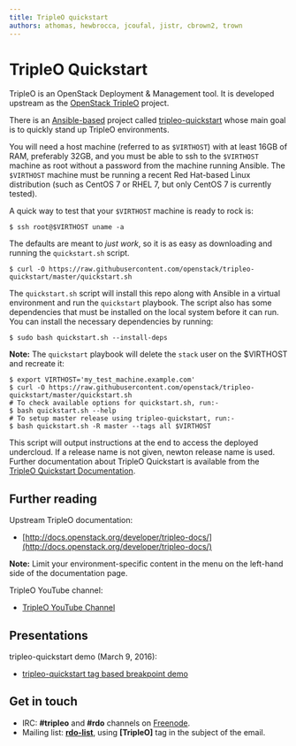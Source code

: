 ```yaml
---
title: TripleO quickstart
authors: athomas, hewbrocca, jcoufal, jistr, cbrown2, trown
---
```


# <a name="qs">TripleO Quickstart</a>

TripleO is an OpenStack Deployment & Management tool. It is developed upstream as the [OpenStack TripleO](http://tripleo.org/) project.

There is an [Ansible-based](https://www.ansible.com/) project called [tripleo-quickstart](https://github.com/openstack/tripleo-quickstart) whose main goal is to quickly stand up TripleO environments.

You will need a host machine (referred to as `$VIRTHOST`) with at least 16GB of RAM, preferably 32GB, and you must be able to ssh to the `$VIRTHOST` machine as root without a password from the machine running Ansible. The `$VIRTHOST` machine must be running a recent Red Hat-based Linux distribution (such as CentOS 7 or RHEL 7, but only CentOS 7 is currently tested).

A quick way to test that your `$VIRTHOST` machine is ready to rock is:

    $ ssh root@$VIRTHOST uname -a

The defaults are meant to *just work*, so it is as easy as downloading and running the `quickstart.sh` script.

    $ curl -O https://raw.githubusercontent.com/openstack/tripleo-quickstart/master/quickstart.sh

The `quickstart.sh` script will install this repo along with Ansible in a virtual environment and run the `quickstart` playbook. The script also has some dependencies that must be installed on the local system before it can run. You can install the necessary dependencies by running:

```
$ sudo bash quickstart.sh --install-deps
```

**Note:** The `quickstart` playbook will delete the ``stack`` user on the $VIRTHOST and recreate it:

    $ export VIRTHOST='my_test_machine.example.com'
    $ curl -O https://raw.githubusercontent.com/openstack/tripleo-quickstart/master/quickstart.sh
    # To check available options for quickstart.sh, run:-
    $ bash quickstart.sh --help
    # To setup master release using tripleo-quickstart, run:-
    $ bash quickstart.sh -R master --tags all $VIRTHOST

This script will output instructions at the end to access the deployed undercloud. If a release name is not given, newton release name is used. Further documentation about TripleO Quickstart is available from the [TripleO Quickstart Documentation](https://docs.openstack.org/developer/tripleo-quickstart/).

## <a name="reading">Further reading</a>

Upstream TripleO documentation:

* [http://docs.openstack.org/developer/tripleo-docs/](http://docs.openstack.org/developer/tripleo-docs/)

**Note:** Limit your environment-specific content in the menu on the left-hand side of the documentation page.

TripleO YouTube channel:

* [TripleO YouTube Channel](https://www.youtube.com/channel/UCNGDxZGwUELpgaBoLvABsTA/)

## <a name="presentations">Presentations</a>

tripleo-quickstart demo (March 9, 2016):

*   [tripleo-quickstart tag based breakpoint demo](https://www.youtube.com/watch?v=4O8KvC66eeU)

## Get in touch

*   IRC: **#tripleo** and **#rdo** channels on [Freenode](http://freenode.net).
*   Mailing list: [**rdo-list**](//www.redhat.com/mailman/listinfo/rdo-list), using **[TripleO]** tag in the subject of the email.
